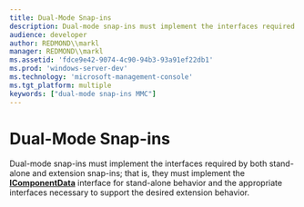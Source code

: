 ```yaml
---
title: Dual-Mode Snap-ins
description: Dual-mode snap-ins must implement the interfaces required by both stand-alone and extension snap-ins; that is, they must implement the IComponentData interface for stand-alone behavior and the appropriate interfaces necessary to support the desired extension behavior.
audience: developer
author: REDMOND\\markl
manager: REDMOND\\markl
ms.assetid: 'fdce9e42-9074-4c90-94b3-93a91ef22db1'
ms.prod: 'windows-server-dev'
ms.technology: 'microsoft-management-console'
ms.tgt_platform: multiple
keywords: ["dual-mode snap-ins MMC"]
---
```


# Dual-Mode Snap-ins

Dual-mode snap-ins must implement the interfaces required by both stand-alone and extension snap-ins; that is, they must implement the [**IComponentData**](icomponentdata.md) interface for stand-alone behavior and the appropriate interfaces necessary to support the desired extension behavior.

 

 




